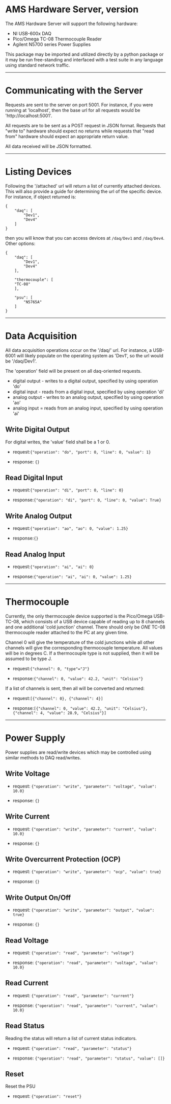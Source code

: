 # AMS Hardware Server, __version__

The AMS Hardware Server will support the following hardware:

 * NI USB-600x DAQ
 * Pico/Omega TC-08 Thermocouple Reader
 * Agilent N5700 series Power Supplies
 
This package may be imported and utilized directly by a python package or it may be run free-standing
and interfaced with a test suite in any language using standard network traffic.

---

# Communicating with the Server

Requests are sent to the server on port 5001.  For instance, if you were running at 'localhost', then
the base url for all requests would be 'http://localhost:5001'.

All requests are to be sent as a POST request in JSON format.  Requests that "write to" hardware
should expect no returns while requests that "read from" hardware should expect an appropriate return
value.

All data received will be JSON formatted.

---

# Listing Devices

Following the '/attached' url will return a list of currently attached devices.  This will also provide
a guide for determining the url of the specific device.  For instance, if object returned is:

    {
        "daq": [
            "Dev1",
            "Dev4"
        ]
    }
    
then you will know that you can access devices at `/daq/Dev1` and `/daq/Dev4`.  Other options:

    {
        "daq": [
            "Dev1",
            "Dev4"
        ],
        
        "thermocouple": [
        "TC-08"
        ],
        
        "psu": [
            "N5765A"
        ]
    }

---

# Data Acquisition

All data acquisition operations occur on the '/daq/<device name>' url.  For instance, a USB-6001 will
likely populate on the operating system as 'Dev1', so the url would be '/daq/Dev1'.

The 'operation' field will be present on all daq-oriented requests.

 * digital output - writes to a digital output, specified by using operation 'do'
 * digital input - reads from a digital input, specified by using operation 'di'
 * analog output - writes to an analog output, specified by using operation 'ao'
 * analog input = reads from an analog input, specified by using operation 'ai'

## Write Digital Output

For digital writes, the 'value' field shall be a 1 or 0.

 * request:`{"operation": "do", "port": 0, "line": 0, "value": 1}`

 * response: `{}`

## Read Digital Input

 * request:`{"operation": "di", "port": 0, "line": 0}`

 * response:`{"operation": "di", "port": 0, "line": 0, "value": True}`

## Write Analog Output

 * request:`{"operation": "ao", "ao": 0, "value": 1.25}`

 * response:`{}`

## Read Analog Input

 * request:`{"operation": "ai", "ai": 0}`

 * response:`{"operation": "ai", "ai": 0, "value": 1.25}`
 
---

# Thermocouple

Currently, the only thermocouple device supported is the Pico/Omega USB-TC-08, which consists of a USB
device capable of reading up to 8 channels and one additional 'cold junction' channel.  There
should only be *ONE* TC-08 thermocouple reader attached to the PC at any given time.

Channel 0 will give the temperature of the cold junctions while all other channels will give the
corresponding thermocouple temperature.  All values will be in degrees C.  If a thermocouple type is not
supplied, then it will be assumed to be type J.

 * request:`{"channel": 0, "type"="J"}`

 * response:`{"channel": 0, "value": 42.2, "unit": "Celsius"}`
 
If a list of channels is sent, then all will be converted and returned:

 * request:`[{"channel": 0}, {"channel": 4}]`

 * response:`[{"channel": 0, "value": 42.2, "unit": "Celsius"}, {"channel": 4, "value": 28.9, "Celsius"}]`

---

# Power Supply

Power supplies are read/write devices which may be controlled using similar methods to DAQ read/writes.

## Write Voltage

 * request: `{"operation": "write", "parameter": "voltage", "value": 10.0}`
 
 * response: `{}`
 
## Write Current

 * request: `{"operation": "write", "parameter": "current", "value": 10.0}`
 
 * response: `{}`
 
## Write Overcurrent Protection (OCP)

 * request: `{"operation": "write", "parameter": "ocp", "value": true}`
 
 * response: `{}`
 
## Write Output On/Off

 * request: `{"operation": "write", "parameter": "output", "value": true}`
 
 * response: `{}`
 
## Read Voltage

 * request: `{"operation": "read", "parameter": "voltage"}`
 
 * response: `{"operation": "read", "parameter": "voltage", "value": 10.0}`
 
## Read Current

 * request: `{"operation": "read", "parameter": "current"}`
 
 * response: `{"operation": "read", "parameter": "current", "value": 10.0}`
 
## Read Status

Reading the status will return a list of current status indicators.

 * request: `{"operation": "read", "parameter": "status"}`
 
 * response: `{"operation": "read", "parameter": "status", "value": []}`

## Reset

Reset the PSU

 * request: `{"operation": "reset"}`
